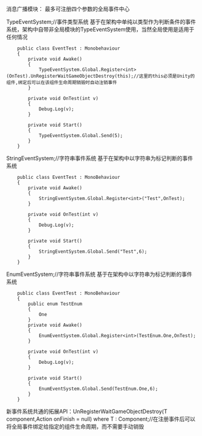 消息广播模块：
最多可注册四个参数的全局事件中心

TypeEventSystem;//事件类型系统
基于在架构中单纯以类型作为判断条件的事件系统，架构中自带非全局模块的TypeEventSystem使用，当然全局使用是适用于任何情况
```
    public class EventTest : Monobehaviour
    {
        private void Awake()
        {
            TypeEventSystem.Global.Register<int>(OnTest).UnRegisterWaitGameObjectDestroy(this);//这里的this必须是Unity的组件,绑定后可以在该组件生命周期销毁时自动注销事件
        }

        private void OnTest(int v)
        {
            Debug.Log(v);
        }
    
        private void Start()
        {
            TypeEventSystem.Global.Send(5);
        }    
    }
```
StringEventSystem;//字符串事件系统
基于在架构中以字符串为标记判断的事件系统
```
    public class EventTest : MonoBehaviour
    {
        private void Awake()
        {
            StringEventSystem.Global.Register<int>("Test",OnTest);
        }

        private void OnTest(int v)
        {
            Debug.Log(v);
        }
    
        private void Start()
        {
            StringEventSystem.Global.Send("Test",6);
        }        
    }
```
EnumEventSystem;//字符串事件系统
基于在架构中以字符串为标记判断的事件系统
```
    public class EventTest : MonoBehaviour
    {
        public enum TestEnum
        {
            One
        }
        private void Awake()
        {
            EnumEventSystem.Global.Register<int>(TestEnum.One,OnTest);
        }

        private void OnTest(int v)
        {
            Debug.Log(v);
        }
    
        private void Start()
        {
            EnumEventSystem.Global.Send(TestEnum.One,6);
        }        
    }
```
新事件系统共通的拓展API：UnRegisterWaitGameObjectDestroy<T>(T component,Action onFinish = null) where T : Component;//在注册事件后可以将全局事件绑定给指定的组件生命周期，而不需要手动销毁


